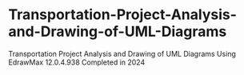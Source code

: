 # Transportation-Project-Analysis-and-Drawing-of-UML-Diagrams
Transportation Project Analysis and Drawing of UML Diagrams Using EdrawMax 12.0.4.938 Completed in 2024
